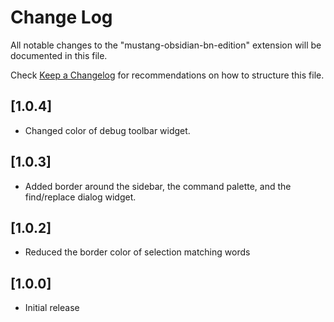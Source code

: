 # Change Log

All notable changes to the "mustang-obsidian-bn-edition" extension will be documented in this file.

Check [Keep a Changelog](http://keepachangelog.com/) for recommendations on how to structure this file.

## [1.0.4]
- Changed color of debug toolbar widget.

## [1.0.3]
- Added border around the sidebar, the command palette, and the find/replace dialog widget.

## [1.0.2]
- Reduced the border color of selection matching words

## [1.0.0]
- Initial release
